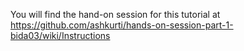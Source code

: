 You will find the hand-on session for this tutorial at https://github.com/ashkurti/hands-on-session-part-1-bida03/wiki/Instructions
